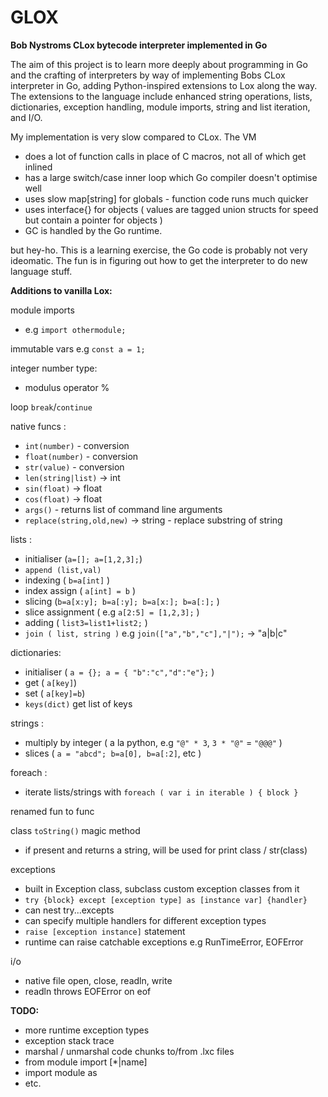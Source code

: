 # GLOX

**Bob Nystroms CLox bytecode interpreter implemented in Go**

The aim of this project is to learn more deeply about programming in Go and the crafting of interpreters by way of implementing Bobs CLox interpreter in Go, adding Python-inspired extensions to Lox along the way.
The extensions to the language include enhanced string operations, lists, dictionaries, exception handling, module imports, string and list iteration, and I/O.  

My implementation is very slow compared to CLox. The VM 
- does a lot of function calls in place of C macros, not all of which get inlined
- has a large switch/case inner loop which Go compiler doesn't optimise well  
- uses slow map[string] for globals - function code runs much quicker 
- uses interface{} for objects ( values are tagged union structs for speed but contain a pointer for objects ) 
- GC is handled by the Go runtime. 

but hey-ho. This is a learning exercise, the Go code is probably not very ideomatic. The fun is in figuring out how to get the interpreter to do new language stuff. 

**Additions to vanilla Lox:**

module imports

- e.g `import othermodule;`

immutable vars e.g  `const a = 1;`

integer number type:

- modulus operator %  

loop `break`/`continue`

native funcs :  

- `int(number)`    - conversion
- `float(number)`   - conversion 
- `str(value)`     - conversion 
- `len(string|list)` -> int
- `sin(float)`    -> float
- `cos(float)`    -> float 
- `args()` - returns list of command line arguments  
- `replace(string,old,new)` -> string  - replace substring of string  

lists :

- initialiser (`a=[]; a=[1,2,3];`)
- `append (list,val)`  
- indexing ( `b=a[int]` )
- index assign ( `a[int] = b` )
- slicing (`b=a[x:y]; b=a[:y]; b=a[x:]; b=a[:];` )
- slice assignment ( e.g `a[2:5] = [1,2,3];` )
- adding ( `list3=list1+list2;` )
- `join ( list, string )`    e.g `join(["a","b","c"],"|");` -> "a|b|c"   

dictionaries:

- initialiser ( `a = {}; a = { "b":"c","d":"e"};` )
- get ( `a[key]`)
- set ( `a[key]=b`)
- `keys(dict)`   get list of keys 

strings :

- multiply by integer ( a la python, e.g  `"@" * 3`,  `3 * "@"` = `"@@@"` )
- slices   ( `a = "abcd"; b=a[0], b=a[:2]`, etc )

foreach : 
- iterate lists/strings with `foreach ( var i in iterable ) { block }`

renamed fun to func

class `toString()` magic method

- if present and returns a string, will be used for print class / str(class)

exceptions

- built in Exception class, subclass custom exception classes from it
- `try {block} except [exception type] as [instance var] {handler}` 
- can nest try...excepts 
- can specify multiple handlers for different exception types
- `raise [exception instance]` statement 
- runtime can raise catchable exceptions e.g RunTimeError, EOFError

i/o

- native file open, close, readln, write 
- readln throws EOFError on eof 

**TODO:**

- more runtime exception types 
- exception stack trace 
- marshal / unmarshal code chunks to/from .lxc files 
- from module import [*|name] 
- import module as <namespace> 
- etc.
 
